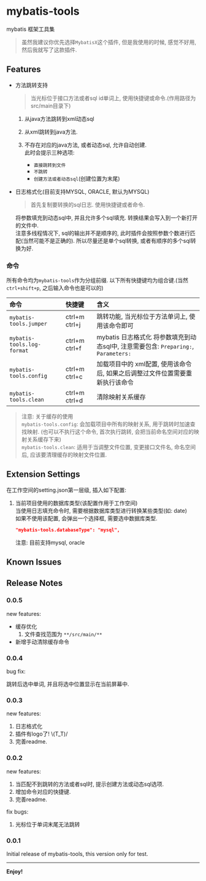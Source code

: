 # mybatis-tools

mybatis 框架工具集

> 虽然我建议你优先选择`MybatisX`这个插件, 但是我使用的时候, 感觉不好用, 然后我就写了这款插件.

## Features

- 方法跳转支持  
  > 当光标位于接口方法或者sql id单词上, 使用快捷键或命令.(作用路径为src/main目录下)
  
  1. 从java方法跳转到xml动态sql  
  2. 从xml跳转到java方法.
  3. 不存在对应的java方法, 或者动态sql, 允许自动创建.  
    此时会提示三种选项:

      - `直接跳转到文件`
      - `不跳转`
      - `创建方法或者动态sql`(创建位置为末尾)

- 日志格式化(目前支持MYSQL, ORACLE, 默认为MYSQL)  
  > 首先复制要转换的sql日志. 使用快捷键或者命令.
  
  将参数填充到动态sql中, 并且允许多个sql填充. 转换结果会写入到一个新打开的文件中.  
  注意多线程情况下, sql的输出并不是顺序的, 此时插件会按照参数个数进行匹配(当然可能不是正确的). 所以尽量还是单个sql转换, 或者有顺序的多个sql转换为好.

### 命令

所有命令均为`mybatis-tools`作为分组前缀. 以下所有快捷键均为组合键.(当然`ctrl+shift+p`, 之后输入命令也是可以的)

| 命令                       | 快捷键        | 含义                                                                                |
| :------------------------- | :------------ | :---------------------------------------------------------------------------------- |
| `mybatis-tools.jumper`     | ctrl+m ctrl+j | 跳转功能, 当光标位于方法单词上, 使用该命令即可                                      |
| `mybatis-tools.log-format` | ctrl+m ctrl+f | mybatis 日志格式化 将参数填充到动态sql中, 注意需要包含: `Preparing:`, `Parameters:` |
| `mybatis-tools.config`     | ctrl+m ctrl+c | 加载项目中的 xml配置, 使用该命令后, 如果之后调整过文件位置需要重新执行该命令        |
| `mybatis-tools.clean`      | ctrl+m ctrl+d | 清除映射关系缓存                                                                    |

> 注意: 关于缓存的使用  
> `mybatis-tools.config`: 会加载项目中所有的映射关系, 用于跳转时加速查找映射. (也可以不执行这个命令, 首次执行跳转, 会把当前命名空间对应的映射关系缓存下来)  
> `mybatis-tools.clean`: 适用于当调整文件位置, 变更接口文件名, 命名空间后, 应该要清理缓存的映射文件位置.  

## Extension Settings

在工作空间的setting.json第一层级, 插入如下配置:

  1. 当前项目使用的数据库类型(该配置作用于工作空间)  
      当使用日志填充命令时, 需要根据数据库类型进行转换某些类型(如: date)  
      如果不使用该配置, 会弹出一个选择框, 需要选中数据库类型.  

      ```json
      "mybatis-tools.databaseType": "mysql",
      ```

      注意: 目前支持mysql, oracle

## Known Issues

## Release Notes

### 0.0.5

new features:

- 缓存优化
  1. 文件查找范围为 `**/src/main/**`
- 新增手动清除缓存命令

### 0.0.4

bug fix:

跳转后选中单词, 并且将选中位置显示在当前屏幕中.

### 0.0.3

new features:

1. 日志格式化
2. 插件有logo了! \\(T_T)/
3. 完善readme.

### 0.0.2

new features:

1. 当匹配不到跳转的方法或者sql时, 提示创建方法或动态sql选项.
2. 增加命令对应的快捷键.
3. 完善readme.

fix bugs:

1. 光标位于单词末尾无法跳转

### 0.0.1

Initial release of mybatis-tools, this version only for test.

-----------------------------------------------------------------------------------------------------------

**Enjoy!**
